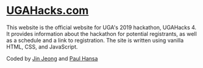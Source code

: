 # [UGAHacks.com](http://ugahacks.com/)

This website is the official website for UGA's 2019 hackathon, UGAHacks 4. It provides information about the hackathon for potential registrants, as well as a schedule and a link to registration. The site is written using vanilla HTML, CSS, and JavaScript.

Coded by [Jin Jeong](https://github.com/orangegarage) and [Paul Hansa](https://github.com/biggestcookie)
